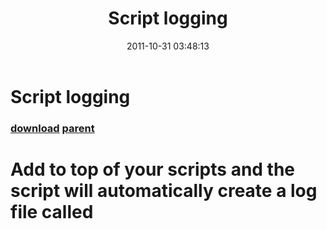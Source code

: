 ﻿---
pid:            3032
parent:         2932
children:       
poster:         jihed
title:          Script logging
date:           2011-10-31 03:48:13
description:    # Add to top of your scripts and the script will automatically create a log file called <script name>.log to the AppData folder 
# The location is in a folder called PS_Data. 
#
# If the location or file do not exist, this script will sort this out. If the script file grows large, it will archive by renaming the log file and create
# a new one.
#
# Has been designed to run in conjunction with trace32.exe - Configmr tool for reading SMS log files. It will record exception errors in your script file and 
# log them with the keyword 'error' so they are highlighted in trace32.exe. 
# 
# An additional function called sendl will allow you to easily write out to the log file - simply use sendl "message for log file". 
#
format:         posh
---

# Script logging

### [download](3032.ps1) [parent](2932.md) 

# Add to top of your scripts and the script will automatically create a log file called <script name>.log to the AppData folder 
# The location is in a folder called PS_Data. 
#
# If the location or file do not exist, this script will sort this out. If the script file grows large, it will archive by renaming the log file and create
# a new one.
#
# Has been designed to run in conjunction with trace32.exe - Configmr tool for reading SMS log files. It will record exception errors in your script file and 
# log them with the keyword 'error' so they are highlighted in trace32.exe. 
# 
# An additional function called sendl will allow you to easily write out to the log file - simply use sendl "message for log file". 
#

```posh
#region Log File Management 
$ScriptName = $MyInvocation.mycommand.name 
$LocalAppDir = "$(gc env:LOCALAPPDATA)\PS_Data" 
$LogName = $ScriptName.replace(".ps1", ".log") 
$MaxLogFileSizeMB = 5 # After a log file reaches this size it will archive the existing and create a new one 

trap
[Exception] { 
sendl
"error: $($_.Exception.GetType().Name) - $($_.Exception.Message)" 
} 
function LogFileCheck 
{
if (!(Test-Path $LocalAppDir)) # Check if log file directory exists - if not, create and then create log file for this script. 
{
mkdir $LocalAppDir 
New-Item "$LocalAppDir\$LogName" -type file 
break 
}
if
(Test-Path "$LocalAppDir\$LogName") {
if (((gci "$LocalAppDir\$LogName").length/1MB) -gt $MaxLogFileSizeMB) # Check size of log file - to stop unweildy size, archive existing file if over limit and create fresh. 
{
$NewLogFile = $LogName.replace(".log", " ARCHIVED $(Get-Date -Format dd-MM-yyy-hh-mm-ss).log") 
ren "$LocalAppDir\$LogName" "$LocalAppDir\$NewLogFile" 
}
}
}
function sendl ([string]$message) # Send to log file 
{
$toOutput
= "$(get-date) > $message " | Out-File "$LocalAppDir\$LogName" -append -NoClobber 
}
LogFileCheck
#endregion Log File Management
```
